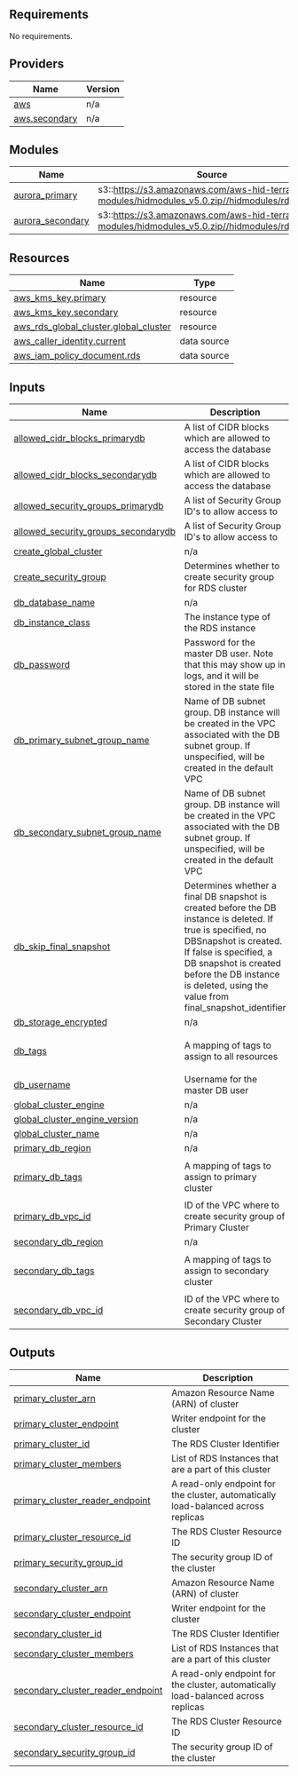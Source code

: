 ## Requirements

No requirements.

## Providers

| Name | Version |
|------|---------|
| <a name="provider_aws"></a> [aws](#provider\_aws) | n/a |
| <a name="provider_aws.secondary"></a> [aws.secondary](#provider\_aws.secondary) | n/a |

## Modules

| Name | Source | Version |
|------|--------|---------|
| <a name="module_aurora_primary"></a> [aurora\_primary](#module\_aurora\_primary) | s3::https://s3.amazonaws.com/aws-hid-terraform-modules/hidmodules_v5.0.zip//hidmodules/rds/cluster | n/a |
| <a name="module_aurora_secondary"></a> [aurora\_secondary](#module\_aurora\_secondary) | s3::https://s3.amazonaws.com/aws-hid-terraform-modules/hidmodules_v5.0.zip//hidmodules/rds/cluster | n/a |

## Resources

| Name | Type |
|------|------|
| [aws_kms_key.primary](https://registry.terraform.io/providers/hashicorp/aws/latest/docs/resources/kms_key) | resource |
| [aws_kms_key.secondary](https://registry.terraform.io/providers/hashicorp/aws/latest/docs/resources/kms_key) | resource |
| [aws_rds_global_cluster.global_cluster](https://registry.terraform.io/providers/hashicorp/aws/latest/docs/resources/rds_global_cluster) | resource |
| [aws_caller_identity.current](https://registry.terraform.io/providers/hashicorp/aws/latest/docs/data-sources/caller_identity) | data source |
| [aws_iam_policy_document.rds](https://registry.terraform.io/providers/hashicorp/aws/latest/docs/data-sources/iam_policy_document) | data source |

## Inputs

| Name | Description | Type | Default | Required |
|------|-------------|------|---------|:--------:|
| <a name="input_allowed_cidr_blocks_primarydb"></a> [allowed\_cidr\_blocks\_primarydb](#input\_allowed\_cidr\_blocks\_primarydb) | A list of CIDR blocks which are allowed to access the database | `list(string)` | `[]` | no |
| <a name="input_allowed_cidr_blocks_secondarydb"></a> [allowed\_cidr\_blocks\_secondarydb](#input\_allowed\_cidr\_blocks\_secondarydb) | A list of CIDR blocks which are allowed to access the database | `list(string)` | `[]` | no |
| <a name="input_allowed_security_groups_primarydb"></a> [allowed\_security\_groups\_primarydb](#input\_allowed\_security\_groups\_primarydb) | A list of Security Group ID's to allow access to | `list(string)` | `[]` | no |
| <a name="input_allowed_security_groups_secondarydb"></a> [allowed\_security\_groups\_secondarydb](#input\_allowed\_security\_groups\_secondarydb) | A list of Security Group ID's to allow access to | `list(string)` | `[]` | no |
| <a name="input_create_global_cluster"></a> [create\_global\_cluster](#input\_create\_global\_cluster) | n/a | `bool` | `true` | no |
| <a name="input_create_security_group"></a> [create\_security\_group](#input\_create\_security\_group) | Determines whether to create security group for RDS cluster | `bool` | `true` | no |
| <a name="input_db_database_name"></a> [db\_database\_name](#input\_db\_database\_name) | n/a | `string` | n/a | yes |
| <a name="input_db_instance_class"></a> [db\_instance\_class](#input\_db\_instance\_class) | The instance type of the RDS instance | `string` | `"db.t3.medium"` | no |
| <a name="input_db_password"></a> [db\_password](#input\_db\_password) | Password for the master DB user. Note that this may show up in logs, and it will be stored in the state file | `string` | n/a | yes |
| <a name="input_db_primary_subnet_group_name"></a> [db\_primary\_subnet\_group\_name](#input\_db\_primary\_subnet\_group\_name) | Name of DB subnet group. DB instance will be created in the VPC associated with the DB subnet group. If unspecified, will be created in the default VPC | `string` | `""` | no |
| <a name="input_db_secondary_subnet_group_name"></a> [db\_secondary\_subnet\_group\_name](#input\_db\_secondary\_subnet\_group\_name) | Name of DB subnet group. DB instance will be created in the VPC associated with the DB subnet group. If unspecified, will be created in the default VPC | `string` | `""` | no |
| <a name="input_db_skip_final_snapshot"></a> [db\_skip\_final\_snapshot](#input\_db\_skip\_final\_snapshot) | Determines whether a final DB snapshot is created before the DB instance is deleted. If true is specified, no DBSnapshot is created. If false is specified, a DB snapshot is created before the DB instance is deleted, using the value from final\_snapshot\_identifier | `bool` | `true` | no |
| <a name="input_db_storage_encrypted"></a> [db\_storage\_encrypted](#input\_db\_storage\_encrypted) | n/a | `bool` | `false` | no |
| <a name="input_db_tags"></a> [db\_tags](#input\_db\_tags) | A mapping of tags to assign to all resources | `map(string)` | <pre>{<br/>  "Terraform": true<br/>}</pre> | no |
| <a name="input_db_username"></a> [db\_username](#input\_db\_username) | Username for the master DB user | `string` | n/a | yes |
| <a name="input_global_cluster_engine"></a> [global\_cluster\_engine](#input\_global\_cluster\_engine) | n/a | `string` | n/a | yes |
| <a name="input_global_cluster_engine_version"></a> [global\_cluster\_engine\_version](#input\_global\_cluster\_engine\_version) | n/a | `string` | n/a | yes |
| <a name="input_global_cluster_name"></a> [global\_cluster\_name](#input\_global\_cluster\_name) | n/a | `string` | n/a | yes |
| <a name="input_primary_db_region"></a> [primary\_db\_region](#input\_primary\_db\_region) | n/a | `string` | n/a | yes |
| <a name="input_primary_db_tags"></a> [primary\_db\_tags](#input\_primary\_db\_tags) | A mapping of tags to assign to primary cluster | `map(string)` | <pre>{<br/>  "Terraform": true<br/>}</pre> | no |
| <a name="input_primary_db_vpc_id"></a> [primary\_db\_vpc\_id](#input\_primary\_db\_vpc\_id) | ID of the VPC where to create security group of Primary Cluster | `string` | `""` | no |
| <a name="input_secondary_db_region"></a> [secondary\_db\_region](#input\_secondary\_db\_region) | n/a | `string` | n/a | yes |
| <a name="input_secondary_db_tags"></a> [secondary\_db\_tags](#input\_secondary\_db\_tags) | A mapping of tags to assign to secondary cluster | `map(string)` | <pre>{<br/>  "Terraform": true<br/>}</pre> | no |
| <a name="input_secondary_db_vpc_id"></a> [secondary\_db\_vpc\_id](#input\_secondary\_db\_vpc\_id) | ID of the VPC where to create security group of Secondary Cluster | `string` | `""` | no |

## Outputs

| Name | Description |
|------|-------------|
| <a name="output_primary_cluster_arn"></a> [primary\_cluster\_arn](#output\_primary\_cluster\_arn) | Amazon Resource Name (ARN) of cluster |
| <a name="output_primary_cluster_endpoint"></a> [primary\_cluster\_endpoint](#output\_primary\_cluster\_endpoint) | Writer endpoint for the cluster |
| <a name="output_primary_cluster_id"></a> [primary\_cluster\_id](#output\_primary\_cluster\_id) | The RDS Cluster Identifier |
| <a name="output_primary_cluster_members"></a> [primary\_cluster\_members](#output\_primary\_cluster\_members) | List of RDS Instances that are a part of this cluster |
| <a name="output_primary_cluster_reader_endpoint"></a> [primary\_cluster\_reader\_endpoint](#output\_primary\_cluster\_reader\_endpoint) | A read-only endpoint for the cluster, automatically load-balanced across replicas |
| <a name="output_primary_cluster_resource_id"></a> [primary\_cluster\_resource\_id](#output\_primary\_cluster\_resource\_id) | The RDS Cluster Resource ID |
| <a name="output_primary_security_group_id"></a> [primary\_security\_group\_id](#output\_primary\_security\_group\_id) | The security group ID of the cluster |
| <a name="output_secondary_cluster_arn"></a> [secondary\_cluster\_arn](#output\_secondary\_cluster\_arn) | Amazon Resource Name (ARN) of cluster |
| <a name="output_secondary_cluster_endpoint"></a> [secondary\_cluster\_endpoint](#output\_secondary\_cluster\_endpoint) | Writer endpoint for the cluster |
| <a name="output_secondary_cluster_id"></a> [secondary\_cluster\_id](#output\_secondary\_cluster\_id) | The RDS Cluster Identifier |
| <a name="output_secondary_cluster_members"></a> [secondary\_cluster\_members](#output\_secondary\_cluster\_members) | List of RDS Instances that are a part of this cluster |
| <a name="output_secondary_cluster_reader_endpoint"></a> [secondary\_cluster\_reader\_endpoint](#output\_secondary\_cluster\_reader\_endpoint) | A read-only endpoint for the cluster, automatically load-balanced across replicas |
| <a name="output_secondary_cluster_resource_id"></a> [secondary\_cluster\_resource\_id](#output\_secondary\_cluster\_resource\_id) | The RDS Cluster Resource ID |
| <a name="output_secondary_security_group_id"></a> [secondary\_security\_group\_id](#output\_secondary\_security\_group\_id) | The security group ID of the cluster |
